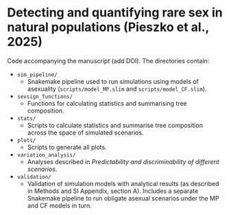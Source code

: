 # Detecting and quantifying rare sex in natural populations (Pieszko et al., 2025)

Code accompanying the manuscript (add DOI). The directories contain:

- `sim_pipeline/`
  - Snakemake pipeline used to run simulations using models of asexuality (`scripts/model_MP.slim` and `scripts/model_CF.slim`).
- `sexsign_functions/`
  - Functions for calculating statistics and summarising tree composition.
- `stats/`
  - Scripts to calculate statistics and summarise tree composition across the space of simulated scenarios.
- `plots/`
  - Scripts to generate all plots.
- `variation_analysis/`
  - Analyses described in *Predictability and discriminability of different scenarios*.
- `validation/`
  - Validation of simulation models with analytical results (as described in Methods and SI Appendix, section A). Includes a separate Snakemake pipeline to run obligate asexual scenarios under the MP and CF models in turn.